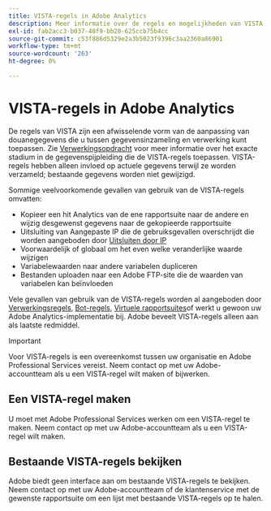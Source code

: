 ```yaml
---
title: VISTA-regels in Adobe Analytics
description: Meer informatie over de regels en mogelijkheden van VISTA.
exl-id: fab2acc3-b037-48f9-bb20-625ccb75b4cc
source-git-commit: c53f886d5329e2a3b5023f9396c3aa2360a86901
workflow-type: tm+mt
source-wordcount: '263'
ht-degree: 0%

---
```


# VISTA-regels in Adobe Analytics

De regels van VISTA zijn een afwisselende vorm van de aanpassing van douanegegevens die u tussen gegevensinzameling en verwerking kunt toepassen. Zie [Verwerkingsopdracht](processing-order.md) voor meer informatie over het exacte stadium in de gegevenspijpleiding die de VISTA-regels toepassen. VISTA-regels hebben alleen invloed op actuele gegevens terwijl ze worden verzameld; bestaande gegevens worden niet gewijzigd.

Sommige veelvoorkomende gevallen van gebruik van de VISTA-regels omvatten:

* Kopieer een hit Analytics van de ene rapportsuite naar de andere en wijzig desgewenst gegevens naar de gekopieerde rapportsuite
* Uitsluiting van Aangepaste IP die de gebruiksgevallen overschrijdt die worden aangeboden door [Uitsluiten door IP](/help/admin/admin/exclude-ip.md)
* Voorwaardelijk of globaal om het even welke veranderlijke waarde wijzigen
* Variabelewaarden naar andere variabelen dupliceren
* Bestanden uploaden naar een Adobe FTP-site die de waarden van variabelen kan beïnvloeden

Vele gevallen van gebruik van de VISTA-regels worden al aangeboden door [Verwerkingsregels](/help/admin/admin/c-manage-report-suites/c-edit-report-suites/general/c-processing-rules/processing-rules.md), [Bot-regels](/help/admin/admin/c-manage-report-suites/c-edit-report-suites/general/bot-removal/bot-rules.md), [Virtuele rapportsuites](/help/components/vrs/vrs-about.md)of werkt u gewoon uw Adobe Analytics-implementatie bij. Adobe beveelt VISTA-regels alleen aan als laatste redmiddel.

>[!IMPORTANT]
>
>Voor VISTA-regels is een overeenkomst tussen uw organisatie en Adobe Professional Services vereist. Neem contact op met uw Adobe-accountteam als u een VISTA-regel wilt maken of bijwerken.

## Een VISTA-regel maken

U moet met Adobe Professional Services werken om een VISTA-regel te maken. Neem contact op met uw Adobe-accountteam als u een VISTA-regel wilt maken.

## Bestaande VISTA-regels bekijken

Adobe biedt geen interface aan om bestaande VISTA-regels te bekijken. Neem contact op met uw Adobe-accountteam of de klantenservice met de gewenste rapportsuite om een lijst met bestaande VISTA-regels op te halen.
